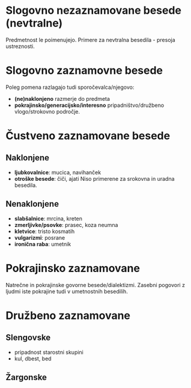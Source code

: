 # Slogovno nezaznamovane besede (nevtralne)
Predmetnost le poimenujejo. Primere za nevtralna besedila - presoja ustreznosti.
# Slogovno zaznamovne besede
Poleg pomena razlagajo tudi sporočevalca/njegovo:
- **(ne)naklonjeno** razmerje do predmeta
- **pokrajinsko/generacijsko/interesno** pripadništvo/družbeno vlogo/strokovno področje.
# Čustveno zaznamovane besede
## Naklonjene
- **ljubkovalnice**: mucica, navihanček
- **otroške besede**: čiči, ajati
Niso primerene za srokovna in uradna besedila.
## Nenaklonjene
- **slabšalnice**: mrcina, kreten
- **zmerljivke/psovke**: prasec, koza neumna
- **kletvice**: tristo kosmatih
- **vulgarizmi**: posrane
- **ironična raba**: umetnik
# Pokrajinsko zaznamovane
Natrečne in pokrajinske govorne besede/dialektizmi.
Zasebni pogovori z ljudmi iste pokrajine tudi v umetnostnih besedilih.
# Družbeno zaznamovane
## Slengovske
- pripadnost starostni skupini
- kul, dbest, bed
## Žargonske